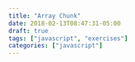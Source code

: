 ```yaml
---
title: "Array Chunk"
date: 2018-02-13T08:47:31-05:00
draft: true
tags: ["javascript", "exercises"]
categories: ["javascript"]
---
```


